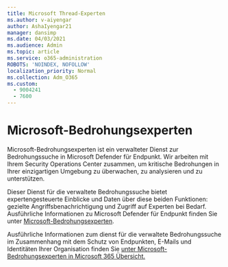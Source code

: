 ```yaml
---
title: Microsoft Thread-Experten
ms.author: v-aiyengar
author: AshaIyengar21
manager: dansimp
ms.date: 04/03/2021
ms.audience: Admin
ms.topic: article
ms.service: o365-administration
ROBOTS: 'NOINDEX, NOFOLLOW'
localization_priority: Normal
ms.collection: Adm_O365
ms.custom:
  - 9004241
  - 7600
---
```


# <a name="microsoft-threat-experts"></a>Microsoft-Bedrohungsexperten

Microsoft-Bedrohungsexperten ist ein verwalteter Dienst zur Bedrohungssuche in Microsoft Defender für Endpunkt.  Wir arbeiten mit Ihrem Security Operations Center zusammen, um kritische Bedrohungen in Ihrer einzigartigen Umgebung zu überwachen, zu analysieren und zu unterstützen.

Dieser Dienst für die verwaltete Bedrohungssuche bietet expertengesteuerte Einblicke und Daten über diese beiden Funktionen: gezielte Angriffsbenachrichtigung und Zugriff auf Experten bei Bedarf. Ausführliche Informationen zu Microsoft Defender für Endpunkt finden Sie unter [Microsoft-Bedrohungsexperten]( https://docs.microsoft.com/microsoft-365/security/defender-endpoint/microsoft-threat-experts).

Ausführliche Informationen zum dienst für die verwaltete Bedrohungssuche im Zusammenhang mit dem Schutz von Endpunkten, E-Mails und Identitäten Ihrer Organisation finden Sie [unter Microsoft-Bedrohungsexperten in Microsoft 365 Übersicht.](https://docs.microsoft.com/microsoft-365/security/mtp/microsoft-threat-experts)